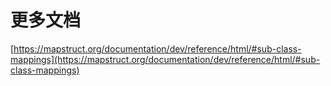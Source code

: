 # 更多文档
[https://mapstruct.org/documentation/dev/reference/html/#sub-class-mappings](https://mapstruct.org/documentation/dev/reference/html/#sub-class-mappings)
